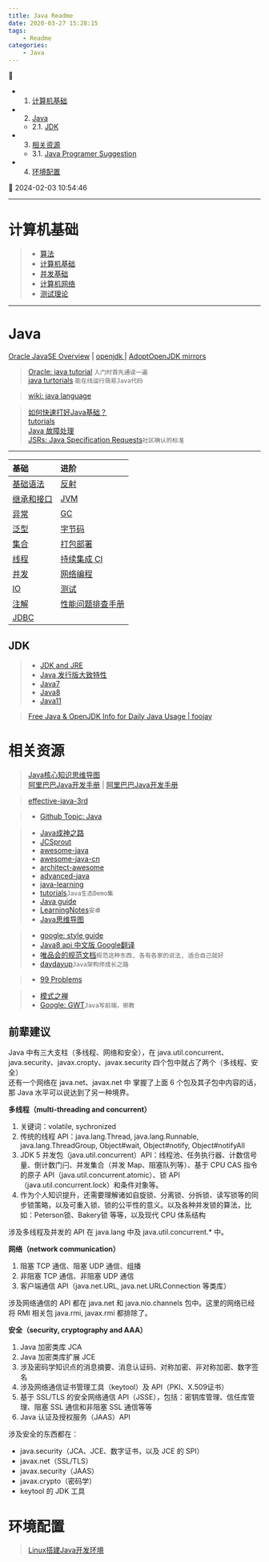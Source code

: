 ```yaml
---
title: Java Readme
date: 2020-03-27 15:28:15
tags: 
    - Readme
categories: 
    - Java
---
```


💠

- 1. [计算机基础](#计算机基础)
- 2. [Java](#java)
    - 2.1. [JDK](#jdk)
- 3. [相关资源](#相关资源)
    - 3.1. [Java Programer Suggestion](#java-programer-suggestion)
- 4. [环境配置](#环境配置)

💠 2024-02-03 10:54:46
****************************************
# 计算机基础

>- [算法](/Algorithm/Algorithm.md)  
>- [计算机基础](/Skills/CS/Computer.md)  
>- [并发基础](/Skills/Councurrency/)  
>- [计算机网络](/Skills/Network/)  
>- [测试理论](/Skills/Test/TestTheory.md)  

*************************************
# Java
[Oracle JavaSE Overview](http://www.oracle.com/technetwork/java/javase/overview/index.html) | [openjdk ](http://openjdk.java.net/) | [AdoptOpenJDK mirrors](https://mirrors.tuna.tsinghua.edu.cn/AdoptOpenJDK/)   

> [Oracle: java tutorial](https://docs.oracle.com/javase/tutorial/java/) `入门时首先通读一遍`  
> [java turtorials](https://www.geeksforgeeks.org/java-tutorials/) `能在线运行简易Java代码`

> [wiki: java language](https://en.wikipedia.org/wiki/Java_%28programming_language%29)  

> [如何快速打好Java基础？](https://www.zhihu.com/question/50904128)  
> [tutorials](https://github.com/eugenp/tutorials)  
> [Java 故障处理](/Java/AdvancedLearning/Tuning/Readme.md)  
> [JSRs: Java Specification Requests](https://jcp.org/en/jsr/all)`社区确认的标准`  

********************

| 基础 | 进阶 |
|:----|:----|
| [基础语法](/Java/Basic/JavaBasicSyntax.md)  | [反射](/Java/AdvancedLearning/JavaReflection.md) |
| [继承和接口](/Java/Basic/JavaInheritedAndInterface.md)  | [JVM](/Java/AdvancedLearning/JVM.md) |
| [异常](/Java/Basic/JavaException.md)  | [GC](/Java/AdvancedLearning/JvmGC.md) |
| [泛型](/Java/AdvancedLearning/JavaGenerics.md)  | [字节码](/Java/AdvancedLearning/JavaClass.md) | 
| [集合](/Java/Collection/JavaCollection.md)  | [打包部署](/Java/Basic/JavaDeploy.md) |
| [线程](/Java/AdvancedLearning/JavaThread.md)  | [持续集成 CI](/Skills/DevOps/ContinuousIntegration.md) |
| [并发](/Java/AdvancedLearning/JavaConcurrency.md)  | [网络编程](/Java/AdvancedLearning/JavaNetwork.md) |
| [IO](/Java/AdvancedLearning/JavaIO.md)  | [测试](/Java/Test/JavaTest.md) |
| [注解](/Java/Basic/JavaAnnotation.md)  | [性能问题排查手册](/Java/AdvancedLearning/Tuning/Readme.md) |
| [JDBC](/Java/AdvancedLearning/JDBC.md) | |

## JDK
>- [JDK and JRE](/Java/AdvancedLearning/Release/JDKAndJRE.md)
>- [Java 发行版大致特性](/Java/AdvancedLearning/Release/JavaReleaseVersion.md)
>- [Java7](/Java/AdvancedLearning/Release/Java7.md)
>- [Java8](/Java/AdvancedLearning/Release/Java8.md)
>- [Java11](/Java/AdvancedLearning/Release/Java11.md)

> [Free Java & OpenJDK Info for Daily Java Usage | foojay](https://foojay.io/)  

# 相关资源
> [Java核心知识思维导图](https://gitee.com/gin9/MindMap)  
> [阿里巴巴Java开发手册](https://github.com/alibaba/p3c) | [阿里巴巴Java开发手册](/Java/AlibabaJavaStandard.md)  

> [effective-java-3rd ](https://github.com/sjsdfg/effective-java-3rd-chinese)  

>- [Github Topic: Java](https://github.com/topics/java)

>- [Java成神之路](https://github.com/hollischuang/toBeTopJavaer)
>- [JCSprout](https://github.com/crossoverJie/JCSprout)
>- [awesome-java](https://github.com/akullpp/awesome-java)
>- [awesome-java-cn](https://github.com/jobbole/awesome-java-cn)
>- [architect-awesome](https://github.com/xingshaocheng/architect-awesome)
>- [advanced-java](https://github.com/doocs/advanced-java)
>- [java-learning](https://github.com/brianway/java-learning)
>- [tutorials](https://github.com/eugenp/tutorials)`Java生态Demo集`
>- [Java guide](https://github.com/Snailclimb/JavaGuide)
>- [LearningNotes](https://github.com/francistao/LearningNotes)`安卓`
>- [Java思维导图](https://gitee.com/java-mindmap/mapSource)

>- [google: style guide](https://google.github.io/styleguide/javaguide.html)
>- [Java8 api 中文版 Google翻译](https://blog.fondme.cn/posts/21004/)
>- [唯品会的规范文档](https://github.com/vipshop/vjtools)`规范这种东西, 各有各家的说法, 适合自己就好`
>- [daydayup](https://github.com/ITDragonBlog/daydayup)`Java架构师成长之路`

>- [99 Problems](https://github.com/shekhargulati/99-problems)

>- [模式之禅](/Skills/SoftwareEngineering/DesignPattern.md)
>- [Google: GWT](https://www.gwtproject.org/doc/latest/tutorial/index.html)`Java写前端，邪教`  

## 前辈建议
Java 中有三大支柱（多线程、网络和安全），在 java.util.concurrent、java.security、javax.cropty、javax.security 四个包中就占了两个（多线程、安全）  
还有一个网络在 java.net、javax.net 中  掌握了上面 6 个包及其子包中内容的话，那 Java 水平可以说达到了另一种境界。

**多线程（multi-threading and concurrent）**

1. 关键词：volatile, sychronized
2. 传统的线程 API：java.lang.Thread, java.lang.Runnable, java.lang.ThreadGroup, Object#wait, Object#notify, Object#notifyAll
3. JDK 5 并发包（java.util.concurrent）API：线程池、任务执行器、计数信号量、倒计数门闩、并发集合（并发 Map、阻塞队列等）、基于 CPU CAS 指令的原子 API（java.util.concurrent.atomic）、锁 API（java.util.concurrent.lock）和条件对象等。
4. 作为个人知识提升，还需要理解诸如自旋锁、分离锁、分拆锁、读写锁等的同步锁策略，以及可重入锁、锁的公平性的意义。以及各种并发锁的算法，比如：Peterson锁、Bakery锁 等等，以及现代 CPU 体系结构

涉及多线程及并发的 API 在 java.lang 中及 java.util.concurrent.* 中。

**网络（network communication）**

1. 阻塞 TCP 通信、阻塞 UDP 通信、组播
2. 非阻塞 TCP 通信、非阻塞 UDP 通信
3. 客户端通信 API（java.net.URL, java.net.URLConnection 等类库）

涉及网络通信的 API 都在 java.net 和 java.nio.channels 包中。这里的网络已经将 RMI 相关包 java.rmi, javax.rmi 都排除了。

**安全（security, cryptography and AAA）**

1. Java 加密类库 JCA
2. Java 加密类库扩展 JCE
3. 涉及密码学知识点的消息摘要、消息认证码、对称加密、非对称加密、数字签名
4. 涉及网络通信证书管理工具（keytool）及 API（PKI、X.509证书）
5. 基于 SSL/TLS 的安全网络通信 API（JSSE），包括：密钥库管理、信任库管理、阻塞 SSL 通信和非阻塞 SSL 通信等等
6. Java 认证及授权服务（JAAS）API

涉及安全的东西都在：

- java.security（JCA、JCE、数字证书，以及 JCE 的 SPI）
- javax.net（SSL/TLS）
- javax.security（JAAS）
- javax.crypto（密码学）
- keytool 的 JDK 工具 


# 环境配置
> [Linux搭建Java开发环境](/Linux/JavaDevInit.md)
